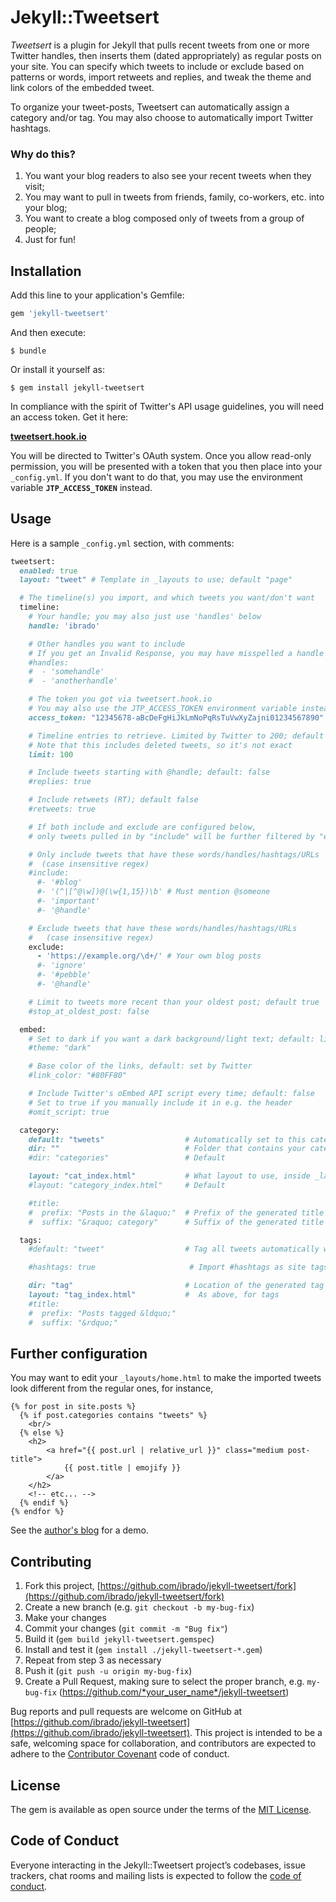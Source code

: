 # Jekyll::Tweetsert

*Tweetsert* is a plugin for Jekyll that pulls recent tweets from one or more Twitter handles, then inserts them (dated appropriately) as regular posts on your site. You can specify which tweets to include or exclude based on patterns or words, import retweets and replies, and tweak the theme and link colors of the embedded tweet.

To organize your tweet-posts, Tweetsert can automatically assign a category and/or tag. You may also choose to automatically import Twitter hashtags.

### Why do this?

1. You want your blog readers to also see your recent tweets when they visit;
1. You may want to pull in tweets from friends, family, co-workers, etc. into your blog;
1. You want to create a blog composed only of tweets from a group of people;
1. Just for fun!

## Installation

Add this line to your application's Gemfile:

```ruby
gem 'jekyll-tweetsert'
```

And then execute:

    $ bundle

Or install it yourself as:

    $ gem install jekyll-tweetsert

In compliance with the spirit of Twitter's API usage guidelines, you will need an access token. Get it here: 

**[tweetsert.hook.io](http://tweetsert.hook.io)**

You will be directed to Twitter's OAuth system. Once you allow read-only permission, you will be presented with a token that you then place into your `_config.yml`. If you don't want to do that, you may use the environment variable **`JTP_ACCESS_TOKEN`** instead.

## Usage

Here is a sample `_config.yml` section, with comments:

```ruby
tweetsert:
  enabled: true
  layout: "tweet" # Template in _layouts to use; default "page"

  # The timeline(s) you import, and which tweets you want/don't want
  timeline:
    # Your handle; you may also just use 'handles' below
    handle: 'ibrado'

    # Other handles you want to include
    # If you get an Invalid Response, you may have misspelled a handle
    #handles:
    #  - 'somehandle'
    #  - 'anotherhandle'

    # The token you got via tweetsert.hook.io
    # You may also use the JTP_ACCESS_TOKEN environment variable instead
    access_token: "12345678-aBcDeFgHiJkLmNoPqRsTuVwXyZajni01234567890"

    # Timeline entries to retrieve. Limited by Twitter to 200; default 100
    # Note that this includes deleted tweets, so it's not exact
    limit: 100

    # Include tweets starting with @handle; default: false
    #replies: true

    # Include retweets (RT); default false
    #retweets: true

    # If both include and exclude are configured below,
    # only tweets pulled in by "include" will be further filtered by "exclude"

    # Only include tweets that have these words/handles/hashtags/URLs 
    #  (case insensitive regex)
    #include:
      #- '#blog'
      #- '(^|[^@\w])@(\w{1,15})\b' # Must mention @someone
      #- 'important'
      #- '@handle'

    # Exclude tweets that have these words/handles/hashtags/URLs
    #   (case insensitive regex)
    exclude:
      - 'https://example.org/\d+/' # Your own blog posts
      #- 'ignore'
      #- '#pebble'
      #- '@handle'

    # Limit to tweets more recent than your oldest post; default true
    #stop_at_oldest_post: false

  embed:
    # Set to dark if you want a dark background/light text; default: light
    #theme: "dark"

    # Base color of the links, default: set by Twitter
    #link_color: "#80FF80"

    # Include Twitter's oEmbed API script every time; default: false
    # Set to true if you manually include it in e.g. the header
    #omit_script: true

  category:
    default: "tweets"                  # Automatically set to this category
    dir: ""                            # Folder that contains your categories
    #dir: "categories"                 # Default

    layout: "cat_index.html"           # What layout to use, inside _layouts
    #layout: "category_index.html"     # Default

    #title:
    #  prefix: "Posts in the &laquo;"  # Prefix of the generated title 
    #  suffix: "&raquo; category"      # Suffix of the generated title 

  tags:
    #default: "tweet"                  # Tag all tweets automatically with this

    #hashtags: true                     # Import #hashtags as site tags

    dir: "tag"                         # Location of the generated tag indices
    layout: "tag_index.html"           #  As above, for tags
    #title:
    #  prefix: "Posts tagged &ldquo;"
    #  suffix: "&rdquo;"

```

## Further configuration

You may want to edit your `_layouts/home.html` to make the imported tweets look different from the regular ones, for instance,

```
{% for post in site.posts %}
  {% if post.categories contains "tweets" %}
	<br/>
  {% else %}
	<h2>
	    <a href="{{ post.url | relative_url }}" class="medium post-title">
	        {{ post.title | emojify }}
	    </a>
	</h2>
    <!-- etc... -->
  {% endif %}
{% endfor %}
```

See the [author's blog](https://ibrado.org) for a demo.

## Contributing

1. Fork this project, [https://github.com/ibrado/jekyll-tweetsert/fork](https://github.com/ibrado/jekyll-tweetsert/fork)
1. Create a new branch (e.g. `git checkout -b my-bug-fix`)
1. Make your changes
1. Commit your changes (`git commit -m "Bug fix"`)
1. Build it (`gem build jekyll-tweetsert.gemspec`)
1. Install and test it (`gem install ./jekyll-tweetsert-*.gem`)
1. Repeat from step 3 as necessary
1. Push it (`git push -u origin my-bug-fix`)
1. Create a Pull Request, making sure to select the proper branch, e.g. `my-bug-fix` (https://github.com/*your_user_name*/jekyll-tweetsert)

Bug reports and pull requests are welcome on GitHub at [https://github.com/ibrado/jekyll-tweetsert](https://github.com/ibrado/jekyll-tweetsert). This project is intended to be a safe, welcoming space for collaboration, and contributors are expected to adhere to the [Contributor Covenant](http://contributor-covenant.org) code of conduct.

## License

The gem is available as open source under the terms of the [MIT License](https://opensource.org/licenses/MIT).

## Code of Conduct
Everyone interacting in the Jekyll::Tweetsert project’s codebases, issue trackers, chat rooms and mailing lists is expected to follow the [code of conduct](https://github.com/[USERNAME]/jekyll-tweetsert/blob/master/CODE_OF_CONDUCT.md).
